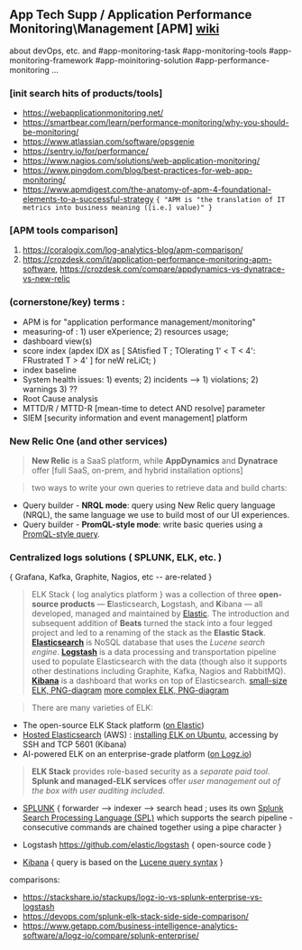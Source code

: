 ## App Tech Supp / Application Performance Monitoring\Management [APM] [wiki](https://en.wikipedia.org/wiki/Application_performance_management)

about devOps, etc. and #app-monitoring-task #app-monitoring-tools #app-monitoring-framework #app-moinitoring-solution #app-performance-monitoring ... 

### [init search hits of products/tools]

- https://webapplicationmonitoring.net/
- https://smartbear.com/learn/performance-monitoring/why-you-should-be-monitoring/
- https://www.atlassian.com/software/opsgenie
- https://sentry.io/for/performance/
- https://www.nagios.com/solutions/web-application-monitoring/
- https://www.pingdom.com/blog/best-practices-for-web-app-monitoring/
- https://www.apmdigest.com/the-anatomy-of-apm-4-foundational-elements-to-a-successful-strategy `{ "APM is "the translation of IT metrics into business meaning ([i.e.] value)" }`

### [APM tools comparison]

1. https://coralogix.com/log-analytics-blog/apm-comparison/
2. https://crozdesk.com/it/application-performance-monitoring-apm-software, https://crozdesk.com/compare/appdynamics-vs-dynatrace-vs-new-relic 

### (cornerstone/key) terms : 
- APM is for "application performance management/monitoring"  
- measuring-of : 1) user eXperience; 2) resources usage; 
- dashboard view(s) 
- score index (apdex IDX as [ SAtisfied T ; TOlerating 1' < T < 4': FRustrated T > 4' ] for neW reLiCt; )
- index baseline 
- System health issues: 1) events; 2) incidents --> 1) violations; 2) warnings 3) ??
- Root Cause analysis 
- MTTD/R / MTTD-R [mean-time to detect AND resolve] parameter 
- SIEM [security information and event management] platform

### New Relic One (and other services)
> __New Relic__ is a SaaS platform, while __AppDynamics__ and __Dynatrace__ offer [full SaaS, on-prem, and hybrid installation options] 

> two ways to write your own queries to retrieve data and build charts:
- Query builder - __NRQL mode__: query using New Relic query language (NRQL), the same language we use to build most of our UI experiences.
- Query builder - __PromQL-style mode__: write basic queries using a [PromQL-style query](https://prometheus.io/docs/prometheus/latest/querying/basics/).  

### Centralized logs solutions ( SPLUNK, ELK, etc. ) 
{ Grafana, Kafka, Graphite, Nagios, etc -- are-related } 

> ELK Stack { log analytics platform } was a collection of three **open-source products** — **E**lasticsearch, **L**ogstash, and **K**ibana — all developed, managed and maintained by [Elastic](https://www.elastic.co/). The introduction and subsequent addition of **Beats** turned the stack into a four legged project and led to a renaming of the stack as the **Elastic Stack**.
> [**Elasticsearch**](https://logz.io/tag/elasticsearch/) is NoSQL database that uses the _Lucene search engine_. [**Logstash**](https://logz.io/tag/logstash/) is a data processing and transportation pipeline used to populate Elasticsearch with the data (though also it supports other destinations including Graphite, Kafka, Nagios and RabbitMQ). [**Kibana**](https://logz.io/tag/kibana/) is a dashboard that works on top of Elasticsearch. 
[small-size ELK, PNG-diagram](https://logz.io/wp-content/uploads/2018/08/image21-1024x328.png)
[more complex ELK, PNG-diagram](https://logz.io/wp-content/uploads/2018/08/image6-1024x422.png) 

> There are many varieties of ELK:
- The open-source ELK Stack platform ([on Elastic](https://www.elastic.co/webinars/introduction-elk-stack))
- [Hosted Elasticsearch](https://aws.amazon.com/elasticsearch-service/) (AWS) : [installing ELK on Ubuntu](https://logz.io/learn/complete-guide-elk-stack/#installing-elk), accessing by SSH and TCP 5601 (Kibana) 
- AI-powered ELK on an enterprise-grade platform ([on Logz.io](https://logz.io/platform/))

> **ELK Stack** provides role-based security as a _separate paid tool_. **Splunk and managed-ELK services** offer _user management out of the box with user auditing included_.

* [SPLUNK](https://www.splunk.com)  { forwarder --> indexer --> search head ; uses its own [Splunk Search Processing Language (SPL)](https://www.splunk.com/en_us/resources/search-processing-language.html) which supports the search pipeline - consecutive commands are chained together using a pipe character }

* Logstash https://github.com/elastic/logstash  { open-source code }
* [Kibana](https://www.elastic.co/kibana)  { query is based on the [Lucene query syntax](https://lucene.apache.org/core/3_5_0/queryparsersyntax.html) }

comparisons: 
- https://stackshare.io/stackups/logz-io-vs-splunk-enterprise-vs-logstash
- https://devops.com/splunk-elk-stack-side-side-comparison/
- https://www.getapp.com/business-intelligence-analytics-software/a/logz-io/compare/splunk-enterprise/
